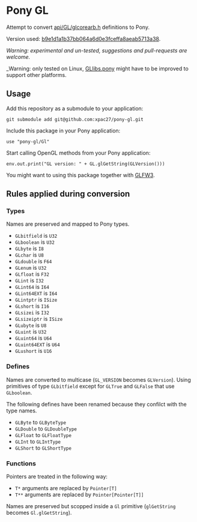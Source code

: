 # Pony GL

Attempt to convert [api/GL/glcorearb.h](https://github.com/KhronosGroup/OpenGL-Registry/api/GL/glcorearb.h) definitions to Pony.

Version used: [b9e1d1a1b37bb064a6d0e3fceffa8aeab5713a38](https://github.com/KhronosGroup/OpenGL-Registry/blob/b9e1d1a1b37bb064a6d0e3fceffa8aeab5713a38/api/GL/glcorearb.h).

_Warning: experimental and un-tested, suggestions and pull-requests are welcome._

_Warning: only tested on Linux, [GLlibs.pony](https://github.com/xpac27/pony-gl/blob/main/Gl/GLlibs.pony) might have to be improved to support other platforms.

## Usage

Add this repository as a submodule to your application:

    git submodule add git@github.com:xpac27/pony-gl.git

Include this package in your Pony application:

    use "pony-gl/Gl"

Start calling OpenGL methods from your Pony application:

    env.out.print("GL version: " + GL.glGetString(GLVersion()))

You might want to using this package together with [GLFW3](https://github.com/xpac27/pony-glfw3).

## Rules applied during conversion

### Types

Names are preserved and mapped to Pony types.

- `GLbitfield` is `U32`
- `GLboolean` is `U32`
- `GLbyte` is `I8`
- `GLchar` is `U8`
- `GLdouble` is `F64`
- `GLenum` is `U32`
- `GLfloat` is `F32`
- `GLint` is `I32`
- `GLint64` is `I64`
- `GLint64EXT` is `I64`
- `GLintptr` is `ISize`
- `GLshort` is `I16`
- `GLsizei` is `I32`
- `GLsizeiptr` is `ISize`
- `GLubyte` is `U8`
- `GLuint` is `U32`
- `GLuint64` is `U64`
- `GLuint64EXT` is `U64`
- `GLushort` is `U16`

### Defines

Names are converted to multicase (`GL_VERSION` becomes `GLVersion`). Using primitives of type `GLbitfield` except for `GLTrue` and `GLFalse` that use `GLboolean`.

The following defines have been renamed because they confilct with the type names.

- `GLByte` to `GLByteType`
- `GLDouble` to `GLDoubleType`
- `GLFloat` to `GLFloatType`
- `GLInt` to `GLIntType`
- `GLShort` to `GLShortType`

### Functions

Pointers are treated in the following way:

- `T*` arguments are replaced by `Pointer[T]`
- `T**` arguments are replaced by `Pointer[Pointer[T]]`

Names are preserved but scopped inside a `Gl` primitive (`glGetString` becomes `Gl.glGetString`).
